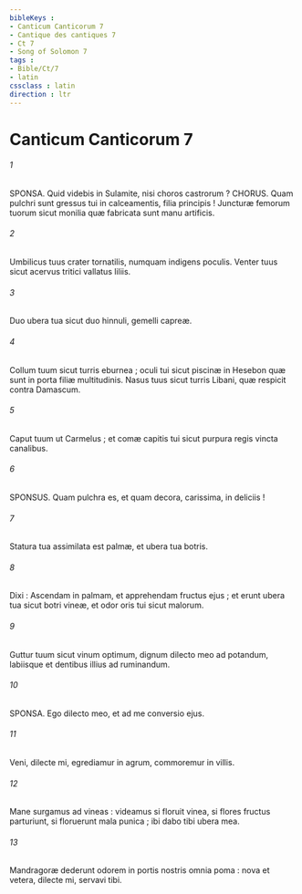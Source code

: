 ```yaml
---
bibleKeys : 
- Canticum Canticorum 7
- Cantique des cantiques 7
- Ct 7
- Song of Solomon 7
tags : 
- Bible/Ct/7
- latin
cssclass : latin
direction : ltr
---
```


# Canticum Canticorum 7

###### 1
SPONSA. Quid videbis in Sulamite, nisi choros castrorum ? CHORUS. Quam pulchri sunt gressus tui in calceamentis, filia principis ! Juncturæ femorum tuorum sicut monilia quæ fabricata sunt manu artificis.
###### 2
Umbilicus tuus crater tornatilis, numquam indigens poculis. Venter tuus sicut acervus tritici vallatus liliis.
###### 3
Duo ubera tua sicut duo hinnuli, gemelli capreæ.
###### 4
Collum tuum sicut turris eburnea ; oculi tui sicut piscinæ in Hesebon quæ sunt in porta filiæ multitudinis. Nasus tuus sicut turris Libani, quæ respicit contra Damascum.
###### 5
Caput tuum ut Carmelus ; et comæ capitis tui sicut purpura regis vincta canalibus.
###### 6
SPONSUS. Quam pulchra es, et quam decora, carissima, in deliciis !
###### 7
Statura tua assimilata est palmæ, et ubera tua botris.
###### 8
Dixi : Ascendam in palmam, et apprehendam fructus ejus ; et erunt ubera tua sicut botri vineæ, et odor oris tui sicut malorum.
###### 9
Guttur tuum sicut vinum optimum, dignum dilecto meo ad potandum, labiisque et dentibus illius ad ruminandum.
###### 10
SPONSA. Ego dilecto meo, et ad me conversio ejus.
###### 11
Veni, dilecte mi, egrediamur in agrum, commoremur in villis.
###### 12
Mane surgamus ad vineas : videamus si floruit vinea, si flores fructus parturiunt, si floruerunt mala punica ; ibi dabo tibi ubera mea.
###### 13
Mandragoræ dederunt odorem in portis nostris omnia poma : nova et vetera, dilecte mi, servavi tibi.
